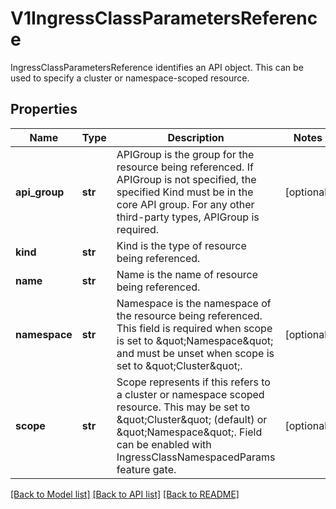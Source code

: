 # V1IngressClassParametersReference

IngressClassParametersReference identifies an API object. This can be used to specify a cluster or namespace-scoped resource.

## Properties
Name | Type | Description | Notes
------------ | ------------- | ------------- | -------------
**api_group** | **str** | APIGroup is the group for the resource being referenced. If APIGroup is not specified, the specified Kind must be in the core API group. For any other third-party types, APIGroup is required. | [optional] 
**kind** | **str** | Kind is the type of resource being referenced. | 
**name** | **str** | Name is the name of resource being referenced. | 
**namespace** | **str** | Namespace is the namespace of the resource being referenced. This field is required when scope is set to \&quot;Namespace\&quot; and must be unset when scope is set to \&quot;Cluster\&quot;. | [optional] 
**scope** | **str** | Scope represents if this refers to a cluster or namespace scoped resource. This may be set to \&quot;Cluster\&quot; (default) or \&quot;Namespace\&quot;. Field can be enabled with IngressClassNamespacedParams feature gate. | [optional] 

[[Back to Model list]](../README.md#documentation-for-models) [[Back to API list]](../README.md#documentation-for-api-endpoints) [[Back to README]](../README.md)


